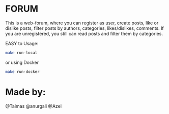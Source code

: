 # FORUM

This is a web-forum, where you can register as user, create posts, like or dislike posts, filter posts by authors, categories, likes/dislikes, comments. If you are unregistered, you still can read posts and filter them by categories.

EASY to Usage:

```bash
make run-local
```

or using Docker

```bash
make run-docker
```

# Made by:

@Taimas
@anurgali
@Azel
